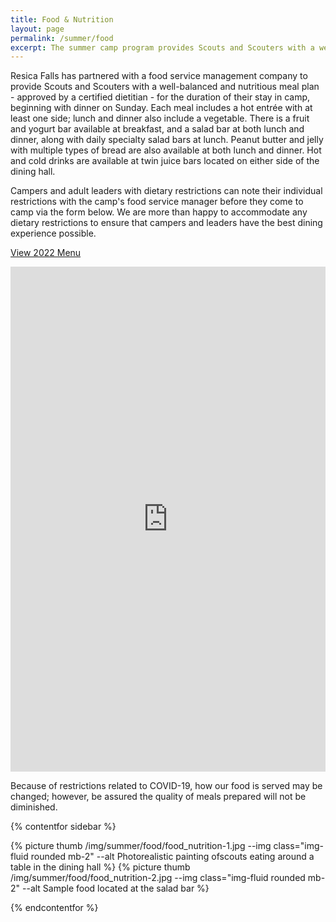 ```yaml
---
title: Food & Nutrition
layout: page
permalink: /summer/food
excerpt: The summer camp program provides Scouts and Scouters with a well-balanced and nutritious meal plan for the duration of their stay in camp.
---
```


Resica Falls has partnered with a food service management company to provide Scouts and Scouters with a well-balanced and nutritious meal plan - approved by a certified dietitian - for the duration of their stay in camp, beginning with dinner on Sunday. Each meal includes a hot entr&eacute;e with at least one side; lunch and dinner also include a vegetable. There is a fruit and yogurt bar available at breakfast, and a salad bar at both lunch and dinner, along with daily specialty salad bars at lunch. Peanut butter and jelly with multiple types of bread are also available at both lunch and dinner. Hot and cold drinks are available at twin juice bars located on either side of the dining hall.

Campers and adult leaders with dietary restrictions can note their individual restrictions with the camp's food service manager before they come to camp via the form below. We are more than happy to accommodate any dietary restrictions to ensure that campers and leaders have the best dining experience possible.

<a class="btn btn-primary" href="/files/summer/2022_Summer_Menu.pdf" target="_blank">View 2022 Menu</a>

<iframe src="https://docs.google.com/forms/d/e/1FAIpQLSc4FejywBzAqdQNBush5RoSF3j5Qfi5UbFw8alSw3PmSXuE3A/viewform?embedded=true" width="100%" height="808" frameborder="0" marginheight="0" marginwidth="0">Loading…</iframe>

Because of restrictions related to COVID-19, how our food is served may be changed; however, be assured the quality of meals prepared will not be diminished.

{% contentfor sidebar %}

{% picture thumb /img/summer/food/food_nutrition-1.jpg --img class="img-fluid rounded mb-2" --alt Photorealistic painting ofscouts eating around a table in the dining hall %}
{% picture thumb /img/summer/food/food_nutrition-2.jpg --img class="img-fluid rounded mb-2" --alt Sample food located at the salad bar %}

{% endcontentfor %}
